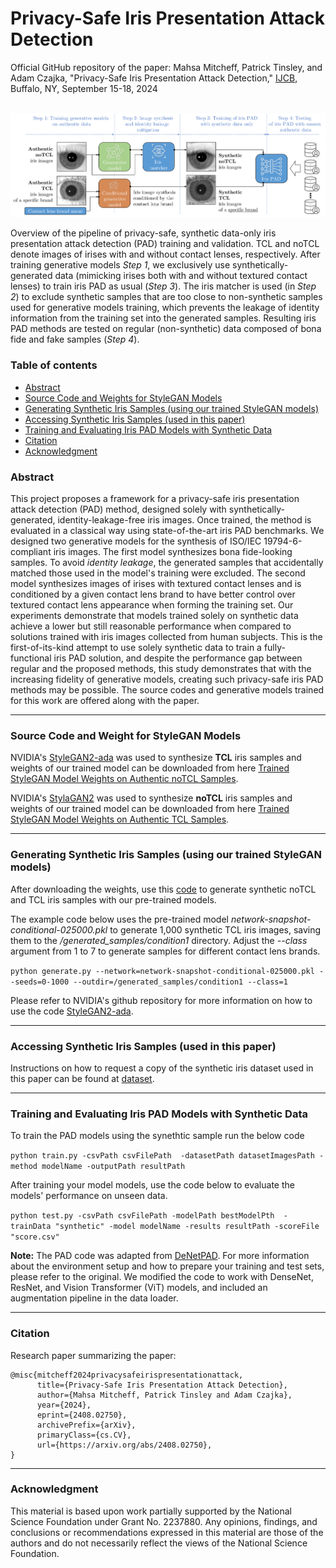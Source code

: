 # Privacy-Safe Iris Presentation Attack Detection #
Official GitHub repository of the paper: Mahsa Mitcheff, Patrick Tinsley, and Adam Czajka, "Privacy-Safe Iris Presentation Attack Detection," [IJCB](https://ijcb2024.ieee-biometrics.org), Buffalo, NY, September 15-18, 2024
<br><br>

![pipiline](https://github.com/CVRL/PrivacySafeIrisPAD/blob/main/pipiline.png)

Overview of the pipeline of privacy-safe, synthetic data-only iris presentation attack detection (PAD) training and validation. TCL and noTCL denote images of irises with and without contact lenses, respectively. After training generative models *Step 1*, we exclusively use synthetically-generated data (mimicking irises both with and without textured contact lenses) to train iris PAD as usual (*Step 3*). The iris matcher is used (in *Step 2*) to exclude synthetic samples that are too close to non-synthetic samples used for generative models training, which prevents the leakage of identity information from the training set into the generated samples. Resulting iris PAD methods are tested on regular (non-synthetic) data composed of bona fide and fake samples (*Step 4*).

### Table of contents
* [Abstract](#abstract)
* [Source Code and Weights for StyleGAN Models](#gan-code)
* [Generating Synthetic Iris Samples (using our trained StyleGAN models)](#gan-samples)
* [Accessing Synthetic Iris Samples (used in this paper)](#samples)
* [Training and Evaluating Iris PAD Models with Synthetic Data](#pad-tarining-evaluating)
* [Citation](#citation)
* [Acknowledgment](#acknowledgment)

<a name="abstract"/></a>
### Abstract

This project proposes a framework for a privacy-safe iris presentation attack detection (PAD) method, designed solely with synthetically-generated, identity-leakage-free iris images. Once trained, the method is evaluated in a classical way using state-of-the-art iris PAD benchmarks. We designed two generative models for the synthesis of ISO/IEC 19794-6-compliant iris images. The first model synthesizes bona fide-looking samples. To avoid *identity leakage*, the generated samples that accidentally matched those used in the model's training were excluded. The second model synthesizes images of irises with textured contact lenses and is conditioned by a given contact lens brand to have better control over textured contact lens appearance when forming the training set. Our experiments demonstrate that models trained solely on synthetic data achieve a lower but still reasonable performance when compared to solutions trained with iris images collected from human subjects. This is the first-of-its-kind attempt to use solely synthetic data to train a fully-functional iris PAD solution, and despite the performance gap between regular and the proposed methods, this study demonstrates that with the increasing fidelity of generative models, creating such privacy-safe iris PAD methods may be possible. The source codes and generative models trained for this work are offered along with the paper.
___________________________________________________________________________________________
<a name="gan-code"/></a>
### Source Code and Weight for StyleGAN Models

NVIDIA's [StyleGAN2-ada](https://github.com/NVlabs/stylegan2-ada-pytorch) was used to synthesize **TCL** iris samples and weights of our trained model can be downloaded from here [Trained StyleGAN Model Weights on Authentic noTCL Samples](https://notredame.box.com/s/oe1ez0hu3tn0x93meujlk7epsjsskfbp). 

NVIDIA's [StylaGAN2](https://github.com/NVlabs/stylegan2?tab=readme-ov-file) was used to synthesize **noTCL** iris samples and weights of our trained model can be downloaded from here [Trained StyleGAN Model Weights on Authentic TCL Samples](https://notredame.app.box.com/file/1613090265358?s=v3kg037hy05luyui4a8emqrzqs1522k7).

___________________________________________________________________________________________
<a name="gan-samples"/></a>
### Generating Synthetic Iris Samples (using our trained StyleGAN models)
After downloading the weights, use this [code](https://github.com/NVlabs/stylegan2-ada-pytorch/blob/main/generate.py) to generate synthetic noTCL and TCL iris samples with our pre-trained models. 

The example code below uses the pre-trained model *network-snapshot-conditional-025000.pkl* to generate 1,000 synthetic TCL iris images, saving them to the */generated_samples/condition1* directory. Adjust the *--class* argument from 1 to 7 to generate samples for different contact lens brands.

```python generate.py --network=network-snapshot-conditional-025000.pkl --seeds=0-1000 --outdir=/generated_samples/condition1 --class=1``` 


Please refer to NVIDIA's github repository for more information on how to use the code [StyleGAN2-ada](https://github.com/NVlabs/stylegan2-ada-pytorch/tree/main).
___________________________________________________________________________________________
<a name="samples"/></a>
### Accessing Synthetic Iris Samples (used in this paper)

Instructions on how to request a copy of the synthetic iris dataset used in this paper can be found at [dataset](https://notredame.app.box.com/folder/258825225412).
___________________________________________________________________________________________
<a name="pad-tarining-evaluating"/></a>
### Training and Evaluating Iris PAD Models with Synthetic Data

To train the PAD models using the synethtic sample run the below code 

```python train.py -csvPath csvFilePath  -datasetPath datasetImagesPath -method modelName -outputPath resultPath```

After training your model models, use the code below to evaluate the models' performance on unseen data.

```python test.py -csvPath csvFilePath -modelPath bestModelPth  -trainData "synthetic" -model modelName -results resultPath -scoreFile "score.csv"```


**Note:** The PAD code was adapted from [DeNetPAD](https://github.com/iPRoBe-lab/D-NetPAD/tree/master). For more information about the environment setup and how to prepare your training and test sets, please refer to the original. We modified the code to work with DenseNet, ResNet, and Vision Transformer (ViT) models, and included an augmentation pipeline in the data loader.
___________________________________________________________________________________________
<a name="citation"/></a>
### Citation

Research paper summarizing the paper:
```
@misc{mitcheff2024privacysafeirispresentationattack,
      title={Privacy-Safe Iris Presentation Attack Detection}, 
      author={Mahsa Mitcheff, Patrick Tinsley and Adam Czajka},
      year={2024},
      eprint={2408.02750},
      archivePrefix={arXiv},
      primaryClass={cs.CV},
      url={https://arxiv.org/abs/2408.02750}, 
}
```

___________________________________________________________________________________________

<a name="acknowledgment"/></a>
### Acknowledgment
This material is based upon work partially supported by the National Science Foundation under Grant No. 2237880. Any opinions, findings, and conclusions
or recommendations expressed in this material are those of the authors and do not necessarily reflect the views of the National Science Foundation.

